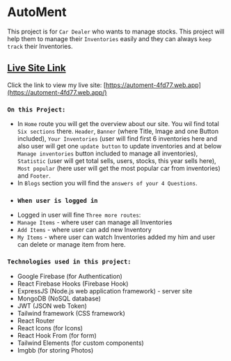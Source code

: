 # AutoMent

This project is for `Car Dealer` who wants to manage stocks. This project will help them to manage their `Inventories` easily and they can always `keep track` their Inventories.

## [Live Site Link](https://automent-4fd77.web.app/)

Click the link to view my live site: [https://automent-4fd77.web.app](https://automent-4fd77.web.app/)

### `On this Project: `
* In `Home` route you will get the overview about our site. You wil find total `Six sections` there. `Header`, `Banner` (where Title, Image and one Button included), `Your Inventories` (user will find first 6 inventories here and also user will get one `update button` to update inventories and at below `Manage inventories` button included to manage all inventories), `Statistic` (user will get total sells, users, stocks, this year sells here), `Most popular` (here user will get the most popular car from inventories) and `Footer`.
* In `Blogs` section you will find the `answers of your 4 Questions`.
* ### `When user is logged in`
* Logged in user will fine `Three more routes`:
* `Manage Items` - where user can manage all Inventories
* `Add Items` - where user can add new Inventory
* `My Items` - where user can watch Inventories added my him and user can delete or manage item from here.

### `Technologies used in this project: `
* Google Firebase (for Authentication)
* React Firebase Hooks (Firebase Hook)
* ExpressJS (Node.js web application framework) - server site
* MongoDB (NoSQL database)
* JWT (JSON web Token)
* Tailwind framework (CSS framework)
* React Router
* React Icons (for Icons)
* React Hook From (for form)
* Tailwind Elements (for custom components)
* Imgbb (for storing Photos)